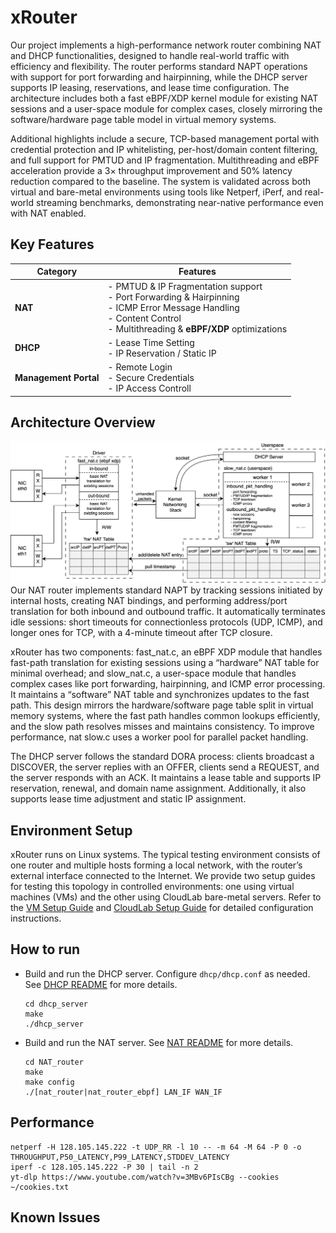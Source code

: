 # xRouter
Our project implements a high-performance network router combining NAT and DHCP functionalities, designed to handle real-world traffic with efficiency and flexibility. The router performs standard NAPT operations with support for port forwarding and hairpinning, while the DHCP server supports IP leasing, reservations, and lease time configuration. The architecture includes both a fast eBPF/XDP kernel module for existing NAT sessions and a user-space module for complex cases, closely mirroring the software/hardware page table model in virtual memory systems.

Additional highlights include a secure, TCP-based management portal with credential protection and IP whitelisting, per-host/domain content filtering, and full support for PMTUD and IP fragmentation. Multithreading and eBPF acceleration provide a 3× throughput improvement and 50% latency reduction compared to the baseline. The system is validated across both virtual and bare-metal environments using tools like Netperf, iPerf, and real-world streaming benchmarks, demonstrating near-native performance even with NAT enabled.

## Key Features
| Category              | Features       |
|-----------------------|---------------------------|
| **NAT**               | - PMTUD & IP Fragmentation support<br>- Port Forwarding & Hairpinning<br>- ICMP Error Message Handling<br>- Content Control<br>- Multithreading & **eBPF/XDP** optimizations               |
| **DHCP**              | - Lease Time Setting <br>- IP Reservation / Static IP        |
| **Management Portal** | - Remote Login<br>- Secure Credentials<br>- IP Access Controll    |

## Architecture Overview
![overview](https://github.com/qiling07/xrouter/blob/main/architecture.png)
Our NAT router implements standard NAPT by tracking sessions initiated by internal hosts, creating NAT bindings, and performing address/port translation for both inbound and outbound traffic. It automatically terminates idle sessions: short timeouts for connectionless protocols (UDP, ICMP), and longer ones for TCP, with a 4-minute timeout after TCP closure. 

xRouter has two components: fast_nat.c, an eBPF XDP module that handles fast-path translation for existing sessions using a “hardware” NAT table for minimal overhead; and slow_nat.c, a user-space module that handles complex cases like port forwarding, hairpinning, and ICMP error processing. It maintains a “software” NAT table and synchronizes updates to the fast path. This design mirrors the hardware/software page table split in virtual memory systems, where the fast path handles common lookups efficiently, and the slow path resolves misses and maintains consistency. To improve performance, nat slow.c uses a worker pool for parallel packet handling.

The DHCP server follows the standard DORA process: clients broadcast a DISCOVER, the server replies with an OFFER, clients send a REQUEST, and the server responds with an ACK. It maintains a lease table and supports IP reservation, renewal, and domain name assignment. Additionally, it also supports lease time adjustment and static IP assignment.

## Environment Setup
xRouter runs on Linux systems. The typical testing environment consists of one router and multiple hosts forming a local network, with the router’s external interface connected to the Internet. We provide two setup guides for testing this topology in controlled environments: one using virtual machines (VMs) and the other using CloudLab bare-metal servers. Refer to the [VM Setup Guide](https://github.com/qiling07/xrouter/blob/main/environment-setup/vm_setup.md) and [CloudLab Setup Guide](https://github.com/qiling07/xrouter/blob/main/environment-setup/cloudlab_setup.md) for detailed configuration instructions.

## How to run
- Build and run the DHCP server. Configure `dhcp/dhcp.conf` as needed. See [DHCP README](https://github.com/qiling07/xrouter/blob/main/dhcp/README.md) for more details.
  ```
  cd dhcp_server
  make
  ./dhcp_server
  ```
- Build and run the NAT server. See [NAT README](https://github.com/qiling07/xrouter/blob/main/nat/README.md) for more details.
  ```
  cd NAT_router
  make
  make config
  ./[nat_router|nat_router_ebpf] LAN_IF WAN_IF
  ```
   
## Performance
```
netperf -H 128.105.145.222 -t UDP_RR -l 10 -- -m 64 -M 64 -P 0 -o THROUGHPUT,P50_LATENCY,P99_LATENCY,STDDEV_LATENCY
iperf -c 128.105.145.222 -P 30 | tail -n 2
yt-dlp https://www.youtube.com/watch?v=3MBv6PIsCBg --cookies ~/cookies.txt
```

## Known Issues
